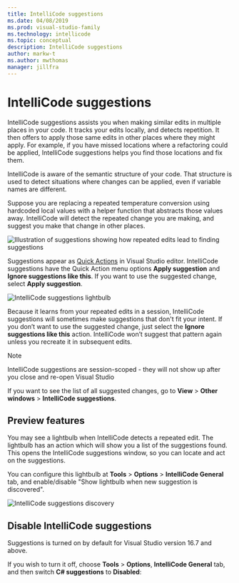```yaml
---
title: IntelliCode suggestions
ms.date: 04/08/2019
ms.prod: visual-studio-family
ms.technology: intellicode
ms.topic: conceptual
description: IntelliCode suggestions
author: markw-t
ms.author: mwthomas
manager: jillfra
---
```

# IntelliCode suggestions 
IntelliCode suggestions assists you when making similar edits in multiple places in your code. It tracks your edits locally, and detects repetition. It then offers to apply those same edits in other places where they might apply. For example, if you have missed locations where a refactoring could be applied, IntelliCode suggestions helps you find those locations and fix them.


IntelliCode is aware of the semantic structure of your code. That structure is used to detect situations where changes can be applied, even if variable names are different.

Suppose you are replacing a repeated temperature conversion using hardcoded local values with a helper function that abstracts those values away. IntelliCode will detect the repeated change you are making, and suggest you make that change in other places.

![Illustration of suggestions showing how repeated edits lead to finding suggestions](media/intellicode-suggestions-illustrated.png)


Suggestions appear as [Quick Actions](/visualstudio/ide/quick-actions) in Visual Studio editor. IntelliCode suggestions have the Quick Action menu options **Apply suggestion** and **Ignore suggestions like this**. If you want to use the suggested change, select **Apply suggestion**. 

![IntelliCode suggestions lightbulb](media/intellicode-suggestions-apply.png)


Because it learns from your repeated edits in a session, IntelliCode suggestions will sometimes make suggestions that don't fit your intent. If you don’t want to use the suggested change, just select the **Ignore suggestions like this** action. IntelliCode won’t suggest that pattern again unless you recreate it in subsequent edits. 
 
 > [!NOTE]
 > IntelliCode suggestions are session-scoped - they will not show up after you close and re-open Visual Studio
 
If you want to see the list of all suggested changes, go to **View** > **Other windows** > **IntelliCode suggestions**. 

## Preview features

You may see a lightbulb when IntelliCode detects a repeated edit. The lightbulb has an action which will show you a list of the suggestions found. This opens the IntelliCode suggestions window, so you can locate and act on the suggestions. 

You can configure this lightbulb at **Tools** > **Options** > **IntelliCode General** tab, and enable/disable "Show lightbulb when new suggestion is discovered". 

![IntelliCode suggestions discovery](media/intellicode-suggestions-discovery-and-toolwindow.png)


## Disable IntelliCode suggestions
Suggestions is turned on by default for Visual Studio version 16.7 and above. 

If you wish to turn it off, choose **Tools** > **Options**, **IntelliCode General** tab, and then switch **C# suggestions** to **Disabled**:
